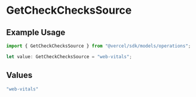 # GetCheckChecksSource

## Example Usage

```typescript
import { GetCheckChecksSource } from "@vercel/sdk/models/operations";

let value: GetCheckChecksSource = "web-vitals";
```

## Values

```typescript
"web-vitals"
```